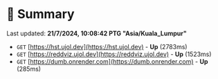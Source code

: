 # 📖 Summary
Last updated: **21/7/2024, 10:08:42 PTG "Asia/Kuala_Lumpur"**

- `GET` [https://hst.ujol.dev](https://hst.ujol.dev) - **Up** (2783ms)
- `GET` [https://reddviz.ujol.dev](https://reddviz.ujol.dev) - **Up** (1523ms)
- `GET` [https://dumb.onrender.com](https://dumb.onrender.com) - **Up** (285ms)
